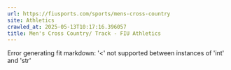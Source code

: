 ```yaml
---
url: https://fiusports.com/sports/mens-cross-country
site: Athletics
crawled_at: 2025-05-13T10:17:16.396057
title: Men's Cross Country/ Track - FIU Athletics
---
```


Error generating fit markdown: '<' not supported between instances of 'int' and 'str'